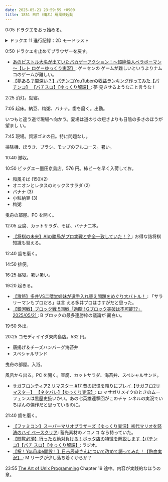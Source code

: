```yaml
---
date: 2025-05-21 23:59:59 +0900
title: 1851 日目（晴れ）扇風機起動
---
```


0:05 ドラクエをおっ始める。

<details><summary>ドラクエ 11 進行記録：2D モードラスト</summary>
<p>大修練場。最終試練と裏試練をそれぞれ 19 手と 45 手でクリア。戦闘感覚が 3D モードと異なる。
久々にカミュを実戦投入したが、こんなに強かったか。</p>

<p>禁断の砂時計を使用。初回使用扱いでメッセージがいつもより多め。
裏ボス戦は BGM がない気がする。やり方を忘れて 49 手かかる。
カミュは眠りこけるわ、入れ替わりにロウは出ずっぱりだわ、セーニャが先頭に躍り出るわでもうシッチャカメッチャカ。
バニースーツを奪還。</p>

<p>まだ一時間も遊んでいないが、やることは全部やったので終わる。</p>
</details>

0:50 ドラクエを止めてブラウザーを戻す。

* [あのピストル大名が出ていたバカゲーアクション！～超絶倫人ベラボーマン～【レト
  ロゲーゆっくり実況】](https://www.youtube.com/watch?v=W9i4U7AcDd8): ゲーセンの
  ゲームが難しいというよりナムコのゲームが難しい。
* [【夢ある？闇深い？】パチンコYouTuberの収益ランキング作ってみた【パチンコ】
  【パチスロ】【ゆっくり解説】](https://www.youtube.com/watch?v=Ji2Fi4Zt4-4): 夢
  見させるようなこと言うな！

2:25 消灯。就寝。

7:05 起床。納豆、梅粥、バナナ。歯を磨く。出勤。

いつもと違う道で現場へ向かう。夏場は道のりの短さよりも日陰の多さのほうが望まし
い。

7:45 現場。資源ゴミの日。特に問題なし。

掃除機、ほうき、ブラシ、モップのフルコース。暑い。

10:40 撤収。

10:50 ビッグエー墨田京島店。576 円。柿ピーを早く入荷してお。

* 和風そば (150)(2)
* オニオンとレタスのミックスサラダ (2)
* バナナ (3)
* 小粒納豆 (3)
* 梅粥

曳舟の部屋。PC を開く。

12:05 豆腐、カットサラダ、そば、バナナ二本。

* [【将棋の未来】AIの勝局がプロ実戦と完全一致していた！？
  ](https://www.youtube.com/watch?v=D-RHkfW5FtE): お得な詰将棋知識も習える。

12:40 歯を磨く。

14:50 排便。

16:25 昼寝。暑い暑い。

19:20 起きる。

* [【激怒】多井VS二階堂姉妹が選手入れ替え問題をめぐり大バトル！
  ](https://www.youtube.com/watch?v=EQXk6u736qI): 「サラリーマンもプロだろ」は言
  える多井プロはさすがだと思った。
* [【銀河戦】ブロック戦 5回戦「過酷!! Gブロック突破は不可能??」2025/05/21
  ](https://www.youtube.com/watch?v=IMFdJ_0RttU): B ブロックの最多連勝枠の議論が
  面白い。

19:50 外出。

20:25 コモディイイダ東向島店。532 円。

* 唐揚げ＆チーズハンバーグ海苔弁
* スペシャルサンド

曳舟の部屋。入浴。

風呂から出る。PC を開く。豆腐、カットサラダ、海苔弁、スペシャルサンド。

* [サガフロンティア2 リマスター #17 昔の記憶を頼りにプレイ【サガフロ2リマスター】
  【ネタバレ】【ゆっくり実況】](https://www.youtube.com/watch?v=h-ZALsgVFk8): ロ
  マサガリメイクのときのムーフェンスは黒歴史扱いかい。あの七英雄連撃回がこのチャ
  ンネルの実況でいちばんの傑作だと思っているのに。

21:40 歯を磨く。

* [【ファミコン】スーパーマリオブラザーズ【ゆっくり実況】初代マリオを怒涛のハイ
  ペースクリア](https://www.youtube.com/watch?v=glTIapH7JrY): 蓄光素材のノコノコ
  なら持っていた。
* [【閲覧必須】行ったら絶対負ける！ボッタ店の特徴を解説します【パチンコ】【パチ
  スロ】【ゆっくり解説】](https://www.youtube.com/watch?v=teOiFJQSiu0): ラジオ。
* [【祝！YouTube開設！】日吉辰哉さんについて改めて語ってみた！【熱血実況】
  ](https://www.youtube.com/watch?v=U2unrYRsIcM): M リーグが少し落ち着くからか？

23:55 [The Art of Unix Programming][TAOUP] Chapter 19 途中。内容が実践的なほうの
章。

[TAOUP]: <http://www.catb.org/esr/writings/taoup/html>
